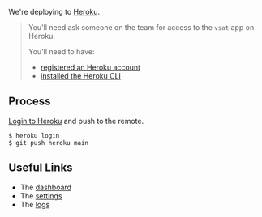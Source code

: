 We're deploying to [Heroku](https://www.heroku.com/).

> You'll need ask someone on the team for access to the `vsat` app on Heroku.
>
> You'll need to have:
>
> - [registered an Heroku account](https://signup.heroku.com/)
> - [installed the Heroku CLI](https://devcenter.heroku.com/articles/heroku-cli#install-the-heroku-cli)

## Process

[Login to Heroku](https://devcenter.heroku.com/articles/heroku-cli#get-started-with-the-heroku-cli)
and push to the remote.

```shell
$ heroku login
$ git push heroku main
```

## Useful Links

- The [dashboard](https://dashboard.heroku.com/apps/vsat)
- The [settings](https://dashboard.heroku.com/apps/vsat/settings)
- The [logs](https://dashboard.heroku.com/apps/vsat/logs)
